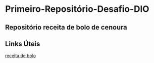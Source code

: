 # Primeiro-Repositório-Desafio-DIO
## Repositório receita de bolo de cenoura

## Links Úteis
[receita de bolo](https://www.receitasnestle.com.br/receitas/bolo-de-cenoura-com-cobertura-de-brigadeiro?gclid=Cj0KCQjw_4-SBhCgARIsAAlegrWB_vVXu_wxDBVL6SZ6vFvA9Ft05eapoox3ZkrMNUVsCgjiQbpIpiUaAopkEALw_wcB&gclsrc=aw.ds)
